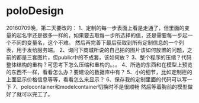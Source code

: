 # poloDesign
20160709晚，第二天要改的：
1、定制的每一步表面上看是走通了，但里面的变量的起名字还是很多一样的，如果要去取每一步所选择的值，还是需要每一步起一个不同的变量名，这个不难。
然后再完善下最后获取到所有定制信息的一个列表，用于发给服务端。
2、询问下商城所说的自己拍的图片该如何放置的问题，之前的都是三套图片，但public中的不成套，该如何放？
3、整个程序的压缩？代码整体结构的重构？可思考下怎么压缩和重构的。。。
4、所选的东西和在模型上预览的东西不一样，看看怎么办？要建设的数据库中有？
5、小的细节，比如定制栏的上面显示价格信息等等，看看怎么来显示？
6、保存我的定制里面的代码可以写一下
7、polocontainer和modelcontainer切换时不是很顺畅
然后等着胸前的模型做好了就可以完工了。